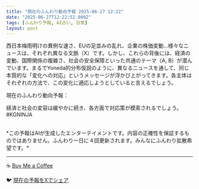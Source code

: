 ```yaml
---
title: "現在のふんわり動向予報 2025-06-27 12:22"
date: "2025-06-27T12:22:52.000Z"
tags: [ふんわり予報, AI占い, 日常]
layout: post
---
```


西日本梅雨明けの異例な速さ、EUの足並みの乱れ、企業の株価変動…様々なニュースは、それぞれ異なる文脈（X）です。しかし、これらの背後には、経済の変動、国際関係の複雑さ、社会の安全保障といった共通のテーマ（A, B）が潜んでいます。まるでYoneda的分布仮説のように、異なるニュースを通して、同じ本質的な「変化への対応」というメッセージが浮かび上がってきます。各主体はそれぞれの方法で、この変化に適応しようとしていると言えるでしょう。


現在のふんわり動向予報：

経済と社会の変容は緩やかに続き、各方面で対応策が模索されるでしょう。#KGNINJA

<br>
*この予報はAIが生成したエンターテイメントです。内容の正確性を保証するものではありません。ふんわり一日に４回更新されます。みんなにふんわり拡散希望です。*

---
☕️ [Buy Me a Coffee](https://www.buymeacoffee.com/kgninja)

🐦 [現在の予報をXでシェア](https://twitter.com/intent/tweet?text=%E7%8F%BE%E5%9C%A8%E3%81%AE%E3%81%B5%E3%82%93%E3%82%8F%E3%82%8A%E4%BA%88%E5%A0%B1%3A%20%E3%80%8C%E8%A5%BF%E6%97%A5%E6%9C%AC%E6%A2%85%E9%9B%A8%E6%98%8E%E3%81%91%E3%81%AE%E7%95%B0%E4%BE%8B%E3%81%AA%E9%80%9F%E3%81%95%E3%80%81EU%E3%81%AE%E8%B6%B3%E4%B8%A6%E3%81%BF%E3%81%AE%E4%B9%B1%E3%82%8C%E3%80%81%E4%BC%81%E6%A5%AD%E3%81%AE%E6%A0%AA%E4%BE%A1%E5%A4%89%E5%8B%95%E2%80%A6%E6%A7%98%E3%80%85%E3%81%AA%E3%83%8B%E3%83%A5%E3%83%BC%E3%82%B9%E3%81%AF%E3%80%81%E3%81%9D%E3%82%8C%E3%81%9E%E3%82%8C%E7%95%B0%E3%81%AA%E3%82%8B%E6%96%87%E8%84%88%EF%BC%88X%EF%BC%89%E3%81%A7%E3%81%99%E3%80%82%E3%80%8D%23KGNINJA%20%E7%B6%9A%E3%81%8D%E3%81%AF%E3%83%96%E3%83%AD%E3%82%B0%E3%81%A7%EF%BC%81%F0%9F%91%87&url=https%3A%2F%2Fkg-ninja.github.io%2FFunwariyoso%2F)
